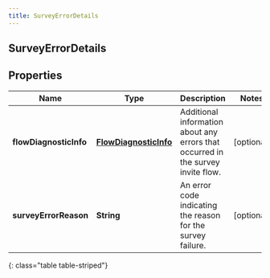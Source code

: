 ```yaml
---
title: SurveyErrorDetails
---
```


## SurveyErrorDetails

## Properties

| Name                   | Type                                                                 | Description                                                                      | Notes      |
| ---------------------- | -------------------------------------------------------------------- | -------------------------------------------------------------------------------- | ---------- |
| **flowDiagnosticInfo** | <!----><!---->[**FlowDiagnosticInfo**](FlowDiagnosticInfo.md)<!----> | Additional information about any errors that occurred in the survey invite flow. | [optional] |
| **surveyErrorReason**  | <!----><!---->**String**<!---->                                      | An error code indicating the reason for the survey failure.                      | [optional] |

{: class="table table-striped"}

